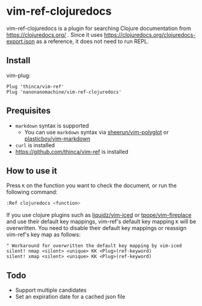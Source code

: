 # vim-ref-clojuredocs

vim-ref-clojuredocs is a plugin for searching Clojure documentation from https://clojuredocs.org/ .
Since it uses https://clojuredocs.org/clojuredocs-export.json as a reference, it does not need to run REPL.

## Install

vim-plug:

```
Plug 'thinca/vim-ref'
Plug 'nanonanomachine/vim-ref-clojuredocs'
```

## Prequisites

- `markdown` syntax is supported
  -  You can use `markdown` syntax via [sheerun/vim-polyglot](https://github.com/sheerun/vim-polyglot) or [plasticboy/vim-markdown](https://github.com/plasticboy/vim-markdown)
- `curl` is installed
- https://github.com/thinca/vim-ref is installed

## How to use it

Press `K` on the function you want to check the document, or run the following command:

```bash
:Ref clojuredocs <function>
```

If you use clojure plugins such as [liquidz/vim-iced](https://github.com/liquidz/vim-iced) or [tpope/vim-fireplace](https://github.com/tpope/vim-fireplace) and use their default key mappings, vim-ref's default key mapping `K` will be overwritten. You need to disable their default key mappings or reassign vim-ref's key map as follows:

```vim
" Workaround for overwritten the default key mapping by vim-iced
silent! nmap <silent> <unique> KK <Plug>(ref-keyword)
silent! xmap <silent> <unique> KK <Plug>(ref-keyword)
```

## Todo

- Support multiple candidates
- Set an expiration date for a cached json file
